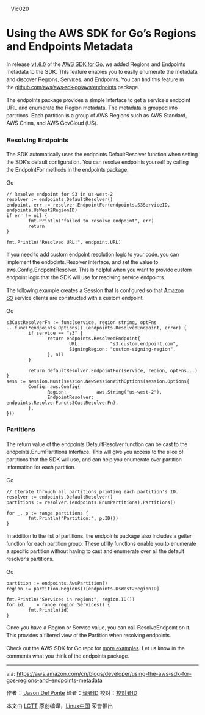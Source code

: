     Vic020
    
Using the AWS SDK for Go’s Regions and Endpoints Metadata
============================================================

<section itemprop="articleBody" style="font-family: HelveticaNeue, Helvetica, Helvetica, Arial, sans-serif;">

In release [v1.6.0][1] of the [AWS SDK for Go][2], we added Regions and Endpoints metadata to the SDK. This feature enables you to easily enumerate the metadata and discover Regions, Services, and Endpoints. You can find this feature in the [github.com/aws/aws-sdk-go/aws/endpoints][3] package.

The endpoints package provides a simple interface to get a service’s endpoint URL and enumerate the Region metadata. The metadata is grouped into partitions. Each partition is a group of AWS Regions such as AWS Standard, AWS China, and AWS GovCloud (US).

### Resolving Endpoints

The SDK automatically uses the endpoints.DefaultResolver function when setting the SDK’s default configuration. You can resolve endpoints yourself by calling the EndpointFor methods in the endpoints package.

Go
```
// Resolve endpoint for S3 in us-west-2
resolver := endpoints.DefaultResolver()
endpoint, err := resolver.EndpointFor(endpoints.S3ServiceID, endpoints.UsWest2RegionID)
if err != nil {
        fmt.Println("failed to resolve endpoint", err)
        return
}

fmt.Println("Resolved URL:", endpoint.URL)
```

If you need to add custom endpoint resolution logic to your code, you can implement the endpoints.Resolver interface, and set the value to aws.Config.EndpointResolver. This is helpful when you want to provide custom endpoint logic that the SDK will use for resolving service endpoints.

The following example creates a Session that is configured so that [Amazon S3][4] service clients are constructed with a custom endpoint.

Go
```
s3CustResolverFn := func(service, region string, optFns ...func(*endpoints.Options)) (endpoints.ResolvedEndpoint, error) {
        if service == "s3" {
               return endpoints.ResolvedEndpoint{
                       URL:           "s3.custom.endpoint.com",
                       SigningRegion: "custom-signing-region",
               }, nil
        }

        return defaultResolver.EndpointFor(service, region, optFns...)
}
sess := session.Must(session.NewSessionWithOptions(session.Options{
        Config: aws.Config{
               Region:           aws.String("us-west-2"),
               EndpointResolver: endpoints.ResolverFunc(s3CustResolverFn),
        },
}))
```

### Partitions

The return value of the endpoints.DefaultResolver function can be cast to the endpoints.EnumPartitions interface. This will give you access to the slice of partitions that the SDK will use, and can help you enumerate over partition information for each partition.

Go
```
// Iterate through all partitions printing each partition's ID.
resolver := endpoints.DefaultResolver()
partitions := resolver.(endpoints.EnumPartitions).Partitions()

for _, p := range partitions {
        fmt.Println("Partition:", p.ID())
}
```

In addition to the list of partitions, the endpoints package also includes a getter function for each partition group. These utility functions enable you to enumerate a specific partition without having to cast and enumerate over all the default resolver’s partitions.

Go
```
partition := endpoints.AwsPartition()
region := partition.Regions()[endpoints.UsWest2RegionID]

fmt.Println("Services in region:", region.ID())
for id, _ := range region.Services() {
        fmt.Println(id)
}
```

Once you have a Region or Service value, you can call ResolveEndpoint on it. This provides a filtered view of the Partition when resolving endpoints.

Check out the AWS SDK for Go repo for [more examples][5]. Let us know in the comments what you think of the endpoints package.

</section>

--------------------------------------------------------------------------------

via: https://aws.amazon.com/cn/blogs/developer/using-the-aws-sdk-for-gos-regions-and-endpoints-metadata

作者：[ Jason Del Ponte][a]
译者：[译者ID](https://github.com/译者ID)
校对：[校对者ID](https://github.com/校对者ID)

本文由 [LCTT](https://github.com/LCTT/TranslateProject) 原创编译，[Linux中国](https://linux.cn/) 荣誉推出

[a]:https://aws.amazon.com/cn/blogs/developer/using-the-aws-sdk-for-gos-regions-and-endpoints-metadata
[1]:https://github.com/aws/aws-sdk-go/releases/tag/v1.6.0
[2]:https://github.com/aws/aws-sdk-go
[3]:http://docs.aws.amazon.com/sdk-for-go/api/aws/endpoints/
[4]:https://aws.amazon.com/s3/
[5]:https://github.com/aws/aws-sdk-go/tree/master/example/aws/endpoints
